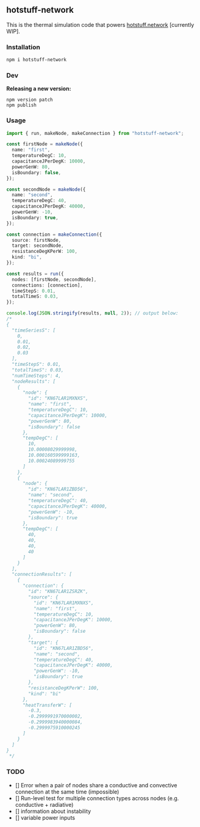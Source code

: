 ## hotstuff-network
This is the thermal simulation code that powers [hotstuff.network](https://hotstuff.network) [currently WIP].

### Installation
```sh
npm i hotstuff-network
```

### Dev

**Releasing a new version:**
```
npm version patch
npm publish
```

### Usage
```typescript
import { run, makeNode, makeConnection } from "hotstuff-network";

const firstNode = makeNode({
  name: "first",
  temperatureDegC: 10,
  capacitanceJPerDegK: 10000,
  powerGenW: 80,
  isBoundary: false,
});

const secondNode = makeNode({
  name: "second",
  temperatureDegC: 40,
  capacitanceJPerDegK: 40000,
  powerGenW: -10,
  isBoundary: true,
});

const connection = makeConnection({
  source: firstNode,
  target: secondNode,
  resistanceDegKPerW: 100,
  kind: "bi",
});

const results = run({
  nodes: [firstNode, secondNode],
  connections: [connection],
  timeStepS: 0.01,
  totalTimeS: 0.03,
});

console.log(JSON.stringify(results, null, 2)); // output below:
/*
{
  "timeSeriesS": [
    0,
    0.01,
    0.02,
    0.03
  ],
  "timeStepS": 0.01,
  "totalTimeS": 0.03,
  "numTimeSteps": 4,
  "nodeResults": [
    {
      "node": {
        "id": "KN67LAR1MXNXS",
        "name": "first",
        "temperatureDegC": 10,
        "capacitanceJPerDegK": 10000,
        "powerGenW": 80,
        "isBoundary": false
      },
      "tempDegC": [
        10,
        10.00008029999998,
        10.000160599999163,
        10.00024089999755
      ]
    },
    {
      "node": {
        "id": "KN67LAR1ZBD56",
        "name": "second",
        "temperatureDegC": 40,
        "capacitanceJPerDegK": 40000,
        "powerGenW": -10,
        "isBoundary": true
      },
      "tempDegC": [
        40,
        40,
        40,
        40
      ]
    }
  ],
  "connectionResults": [
    {
      "connection": {
        "id": "KN67LAR1ZSRZK",
        "source": {
          "id": "KN67LAR1MXNXS",
          "name": "first",
          "temperatureDegC": 10,
          "capacitanceJPerDegK": 10000,
          "powerGenW": 80,
          "isBoundary": false
        },
        "target": {
          "id": "KN67LAR1ZBD56",
          "name": "second",
          "temperatureDegC": 40,
          "capacitanceJPerDegK": 40000,
          "powerGenW": -10,
          "isBoundary": true
        },
        "resistanceDegKPerW": 100,
        "kind": "bi"
      },
      "heatTransferW": [
        -0.3,
        -0.2999991970000002,
        -0.2999983940000084,
        -0.2999975910000245
      ]
    }
  ]
}
 */
```

### TODO
- [] Error when a pair of nodes share a conductive and convective connection at the same time (impossible)
- [] Run-level test for multiple connection types across nodes (e.g. conductive + radiative)
- [] information about instability
- [] variable power inputs
